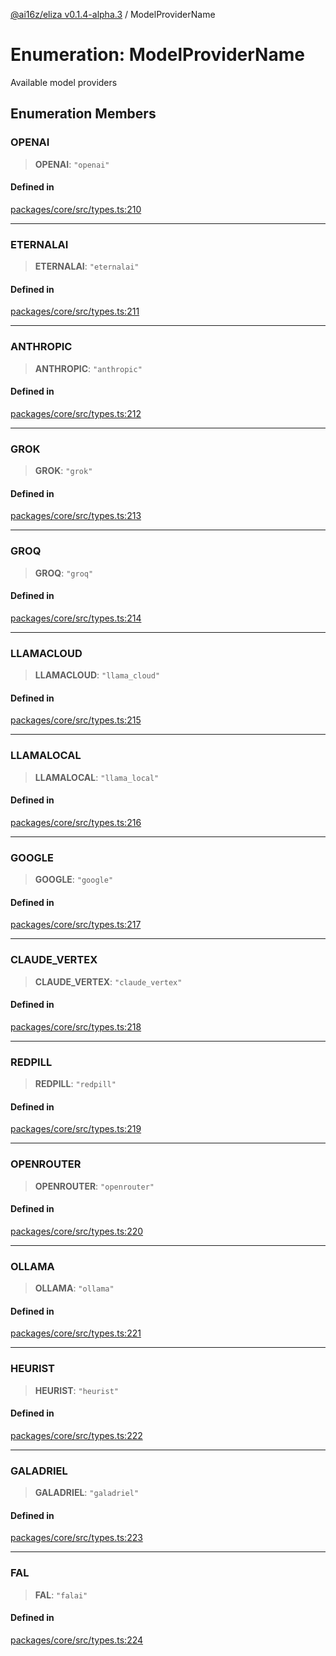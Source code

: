 [@ai16z/eliza v0.1.4-alpha.3](../index.md) / ModelProviderName

# Enumeration: ModelProviderName

Available model providers

## Enumeration Members

### OPENAI

> **OPENAI**: `"openai"`

#### Defined in

[packages/core/src/types.ts:210](https://github.com/BlueBoxGaming/eliza/blob/main/packages/core/src/types.ts#L210)

***

### ETERNALAI

> **ETERNALAI**: `"eternalai"`

#### Defined in

[packages/core/src/types.ts:211](https://github.com/BlueBoxGaming/eliza/blob/main/packages/core/src/types.ts#L211)

***

### ANTHROPIC

> **ANTHROPIC**: `"anthropic"`

#### Defined in

[packages/core/src/types.ts:212](https://github.com/BlueBoxGaming/eliza/blob/main/packages/core/src/types.ts#L212)

***

### GROK

> **GROK**: `"grok"`

#### Defined in

[packages/core/src/types.ts:213](https://github.com/BlueBoxGaming/eliza/blob/main/packages/core/src/types.ts#L213)

***

### GROQ

> **GROQ**: `"groq"`

#### Defined in

[packages/core/src/types.ts:214](https://github.com/BlueBoxGaming/eliza/blob/main/packages/core/src/types.ts#L214)

***

### LLAMACLOUD

> **LLAMACLOUD**: `"llama_cloud"`

#### Defined in

[packages/core/src/types.ts:215](https://github.com/BlueBoxGaming/eliza/blob/main/packages/core/src/types.ts#L215)

***

### LLAMALOCAL

> **LLAMALOCAL**: `"llama_local"`

#### Defined in

[packages/core/src/types.ts:216](https://github.com/BlueBoxGaming/eliza/blob/main/packages/core/src/types.ts#L216)

***

### GOOGLE

> **GOOGLE**: `"google"`

#### Defined in

[packages/core/src/types.ts:217](https://github.com/BlueBoxGaming/eliza/blob/main/packages/core/src/types.ts#L217)

***

### CLAUDE\_VERTEX

> **CLAUDE\_VERTEX**: `"claude_vertex"`

#### Defined in

[packages/core/src/types.ts:218](https://github.com/BlueBoxGaming/eliza/blob/main/packages/core/src/types.ts#L218)

***

### REDPILL

> **REDPILL**: `"redpill"`

#### Defined in

[packages/core/src/types.ts:219](https://github.com/BlueBoxGaming/eliza/blob/main/packages/core/src/types.ts#L219)

***

### OPENROUTER

> **OPENROUTER**: `"openrouter"`

#### Defined in

[packages/core/src/types.ts:220](https://github.com/BlueBoxGaming/eliza/blob/main/packages/core/src/types.ts#L220)

***

### OLLAMA

> **OLLAMA**: `"ollama"`

#### Defined in

[packages/core/src/types.ts:221](https://github.com/BlueBoxGaming/eliza/blob/main/packages/core/src/types.ts#L221)

***

### HEURIST

> **HEURIST**: `"heurist"`

#### Defined in

[packages/core/src/types.ts:222](https://github.com/BlueBoxGaming/eliza/blob/main/packages/core/src/types.ts#L222)

***

### GALADRIEL

> **GALADRIEL**: `"galadriel"`

#### Defined in

[packages/core/src/types.ts:223](https://github.com/BlueBoxGaming/eliza/blob/main/packages/core/src/types.ts#L223)

***

### FAL

> **FAL**: `"falai"`

#### Defined in

[packages/core/src/types.ts:224](https://github.com/BlueBoxGaming/eliza/blob/main/packages/core/src/types.ts#L224)
